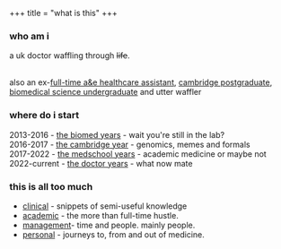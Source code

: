 +++
title = "what is this"
+++

### who am i
a uk doctor waffling through <strike>life</strike>.<br><br>

also an ex-[full-time a&e healthcare assistant](/tags/healthcare-assistant), [cambridge postgraduate](/tags/cambridge), [biomedical science undergraduate](/tags/biomed) and utter waffler 

### where do i start

2013-2016 - [the biomed years](/tags/biomed) - wait you're still in the lab?<br>
2016-2017 - [the cambridge year](/tags/cambridge) - genomics, memes and formals<br>
2017-2022 - [the medschool years](/tags/medical-school) - academic medicine or maybe not<br>
2022-current - [the doctor years](/tags/clinical) - what now mate

### this is all too much

- [clinical](/tags/clinical) - snippets of semi-useful knowledge
- [academic](/tags/academic) - the more than full-time hustle.
- [management](/tags/management)- time and people. mainly people.
- [personal](/tags/personal) - journeys to, from and out of medicine.
